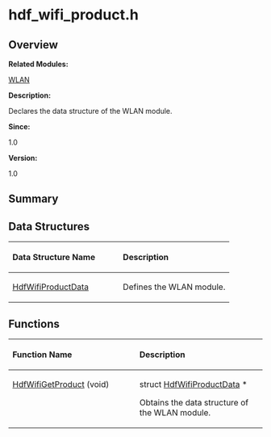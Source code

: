 # hdf\_wifi\_product.h<a name="EN-US_TOPIC_0000001055198100"></a>

## **Overview**<a name="section1987834499093525"></a>

**Related Modules:**

[WLAN](wlan.md)

**Description:**

Declares the data structure of the WLAN module. 

**Since:**

1.0

**Version:**

1.0

## **Summary**<a name="section1034465858093525"></a>

## Data Structures<a name="nested-classes"></a>

<a name="table1757959797093525"></a>
<table><thead align="left"><tr id="row1152567051093525"><th class="cellrowborder" valign="top" width="50%" id="mcps1.1.3.1.1"><p id="p585375075093525"><a name="p585375075093525"></a><a name="p585375075093525"></a>Data Structure Name</p>
</th>
<th class="cellrowborder" valign="top" width="50%" id="mcps1.1.3.1.2"><p id="p1643675973093525"><a name="p1643675973093525"></a><a name="p1643675973093525"></a>Description</p>
</th>
</tr>
</thead>
<tbody><tr id="row1909329333093525"><td class="cellrowborder" valign="top" width="50%" headers="mcps1.1.3.1.1 "><p id="p454813832093525"><a name="p454813832093525"></a><a name="p454813832093525"></a><a href="hdfwifiproductdata.md">HdfWifiProductData</a></p>
</td>
<td class="cellrowborder" valign="top" width="50%" headers="mcps1.1.3.1.2 "><p id="p412283996093525"><a name="p412283996093525"></a><a name="p412283996093525"></a>Defines the WLAN module. </p>
</td>
</tr>
</tbody>
</table>

## Functions<a name="func-members"></a>

<a name="table2139465340093525"></a>
<table><thead align="left"><tr id="row1657068747093525"><th class="cellrowborder" valign="top" width="50%" id="mcps1.1.3.1.1"><p id="p1090114769093525"><a name="p1090114769093525"></a><a name="p1090114769093525"></a>Function Name</p>
</th>
<th class="cellrowborder" valign="top" width="50%" id="mcps1.1.3.1.2"><p id="p2072434802093525"><a name="p2072434802093525"></a><a name="p2072434802093525"></a>Description</p>
</th>
</tr>
</thead>
<tbody><tr id="row71139749093525"><td class="cellrowborder" valign="top" width="50%" headers="mcps1.1.3.1.1 "><p id="p34429469093525"><a name="p34429469093525"></a><a name="p34429469093525"></a><a href="wlan.md#ga77f15efb80095134d08cc63b62229f21">HdfWifiGetProduct</a> (void)</p>
</td>
<td class="cellrowborder" valign="top" width="50%" headers="mcps1.1.3.1.2 "><p id="p1966453265093525"><a name="p1966453265093525"></a><a name="p1966453265093525"></a>struct <a href="hdfwifiproductdata.md">HdfWifiProductData</a> * </p>
<p id="p957529376093525"><a name="p957529376093525"></a><a name="p957529376093525"></a>Obtains the data structure of the WLAN module. </p>
</td>
</tr>
</tbody>
</table>

